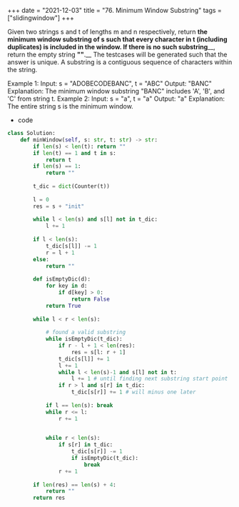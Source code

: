 +++ 
date = "2021-12-03"
title = "76. Minimum Window Substring"
tags = ["slidingwindow"]
+++

Given two strings s and t of lengths m and n respectively, return __the minimum window substring of __s__ such that every character in __t__ (including duplicates) is included in the window. If there is no such substring____, return the empty string __""__.__
The testcases will be generated such that the answer is unique.
A substring is a contiguous sequence of characters within the string.
 
Example 1:
Input: s = "ADOBECODEBANC", t = "ABC" Output: "BANC" Explanation: The minimum window substring "BANC" includes 'A', 'B', and 'C' from string t. 
Example 2:
Input: s = "a", t = "a" Output: "a" Explanation: The entire string s is the minimum window.

- code
```py
class Solution:
    def minWindow(self, s: str, t: str) -> str:
        if len(s) < len(t): return ""
        if len(t) == 1 and t in s:
            return t
        if len(s) == 1:
            return ""
        
        t_dic = dict(Counter(t))
        
        l = 0
        res = s + "init"
        
        while l < len(s) and s[l] not in t_dic:
            l += 1
            
        if l < len(s):
            t_dic[s[l]] -= 1
            r = l + 1
        else:
            return ""
        
        def isEmptyDic(d):
            for key in d:
                if d[key] > 0:
                    return False
            return True
        
        while l < r < len(s):
            
            # found a valid substring
            while isEmptyDic(t_dic):
                if r - l + 1 < len(res):
                    res = s[l: r + 1]
                t_dic[s[l]] += 1
                l += 1
                while l < len(s)-1 and s[l] not in t:
                    l += 1 # until finding next substring start point
                if r > l and s[r] in t_dic:
                    t_dic[s[r]] += 1 # will minus one later 
            
            if l == len(s): break
            while r <= l:
                r += 1

            
            while r < len(s):
                if s[r] in t_dic:
                    t_dic[s[r]] -= 1        
                    if isEmptyDic(t_dic):
                        break
                r += 1
                
        if len(res) == len(s) + 4:
            return ""
        return res
```
